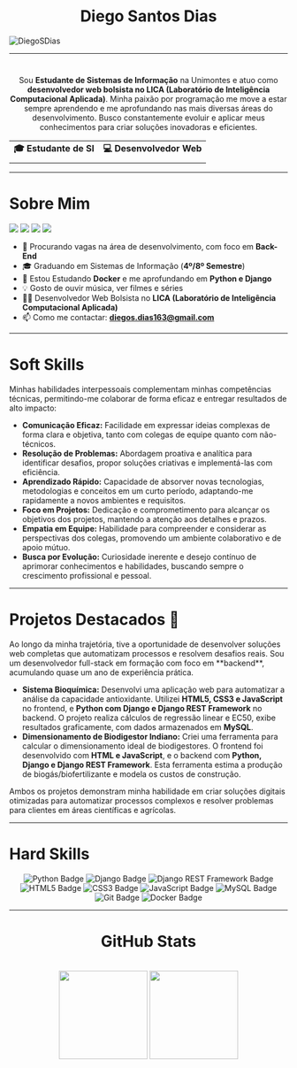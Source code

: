 <div align="center">
    <h1>Diego Santos Dias</h1>
</div>
    
<p align="left"> <img src="https://komarev.com/ghpvc/?username=DiegoSDias&label=Profile%20views&color=0e75b6&style=flat" alt="DiegoSDias" /> </p>

---
#
<p align="center">Sou <b>Estudante de Sistemas de Informação</b> na Unimontes e atuo como <b>desenvolvedor web bolsista no LICA (Laboratório de Inteligência Computacional Aplicada)</b>. Minha paixão por programação me move a estar sempre aprendendo e me aprofundando nas mais diversas áreas do desenvolvimento. Busco constantemente evoluir e aplicar meus conhecimentos para criar soluções inovadoras e eficientes.</p>

<div align="center">
    <table>
        <tr>
            <td><b>🎓 Estudante de SI</b></td>
            <td><b>💻 Desenvolvedor Web</b></td>
        </tr>
        <tr>
            <td></td>
            <td></td>
        </tr>
    </table>
</div>

---
# Sobre Mim    
<div align="left">    
    <a href="https://www.instagram.com/diego.s_dias/" target="_blank"><img src="https://img.shields.io/badge/-Instagram-E4405F?style=for-the-badge&logo=instagram&logoColor=white" target="_blank"></a>
    <a href = "mailto:diegos.dias163@gmail.com"><img src="https://img.shields.io/badge/-Gmail-EA4335?style=for-the-badge&logo=gmail&logoColor=white" target="_blank"></a>
    <a href = "https://wa.me/5538997570747"><img src="https://img.shields.io/badge/-Whatsapp-25D366?style=for-the-badge&logo=whatsapp&logoColor=white" target="_blank"></a>
    <a href="https://www.linkedin.com/in/diego-dias-8992422b5/" target="_blank"><img src="https://img.shields.io/badge/-LinkedIn-0A66C2?style=for-the-badge&logo=linkedin&logoColor=white" target="_blank"></a>    
</div>

- 🔭 Procurando vagas na área de desenvolvimento, com foco em **Back-End**
- 🎓 Graduando em Sistemas de Informação (**4º/8º Semestre**)
- 🌱 Estou Estudando **Docker** e me aprofundando em **Python e Django**
- 💡 Gosto de ouvir música, ver filmes e séries
- 💪🏻 Desenvolvedor Web Bolsista no **LICA (Laboratório de Inteligência Computacional Aplicada)**
- 📫 Como me contactar: **diegos.dias163@gmail.com**

---
# Soft Skills

Minhas habilidades interpessoais complementam minhas competências técnicas, permitindo-me colaborar de forma eficaz e entregar resultados de alto impacto:

* **Comunicação Eficaz:** Facilidade em expressar ideias complexas de forma clara e objetiva, tanto com colegas de equipe quanto com não-técnicos.
* **Resolução de Problemas:** Abordagem proativa e analítica para identificar desafios, propor soluções criativas e implementá-las com eficiência.
* **Aprendizado Rápido:** Capacidade de absorver novas tecnologias, metodologias e conceitos em um curto período, adaptando-me rapidamente a novos ambientes e requisitos.
* **Foco em Projetos:** Dedicação e comprometimento para alcançar os objetivos dos projetos, mantendo a atenção aos detalhes e prazos.
* **Empatia em Equipe:** Habilidade para compreender e considerar as perspectivas dos colegas, promovendo um ambiente colaborativo e de apoio mútuo.
* **Busca por Evolução:** Curiosidade inerente e desejo contínuo de aprimorar conhecimentos e habilidades, buscando sempre o crescimento profissional e pessoal.

---

# Projetos Destacados 🚀

<p>Ao longo da minha trajetória, tive a oportunidade de desenvolver soluções web completas que automatizam processos e resolvem desafios reais. Sou um desenvolvedor full-stack em formação com foco em **backend**, acumulando quase um ano de experiência prática.</p>

-   **Sistema Bioquímica:** Desenvolvi uma aplicação web para automatizar a análise da capacidade antioxidante. Utilizei **HTML5, CSS3 e JavaScript** no frontend, e **Python com Django e Django REST Framework** no backend. O projeto realiza cálculos de regressão linear e EC50, exibe resultados graficamente, com dados armazenados em **MySQL**.
-   **Dimensionamento de Biodigestor Indiano:** Criei uma ferramenta para calcular o dimensionamento ideal de biodigestores. O frontend foi desenvolvido com **HTML e JavaScript**, e o backend com **Python, Django e Django REST Framework**. Esta ferramenta estima a produção de biogás/biofertilizante e modela os custos de construção.

<p>Ambos os projetos demonstram minha habilidade em criar soluções digitais otimizadas para automatizar processos complexos e resolver problemas para clientes em áreas científicas e agrícolas.</p>

---

# Hard Skills    

<div align="center">
    <img alt="Python Badge" src="https://img.shields.io/badge/Python-3776AB?style=for-the-badge&logo=python&logoColor=white">
    <img alt="Django Badge" src="https://img.shields.io/badge/Django-092E20?style=for-the-badge&logo=django&logoColor=white">
    <img alt="Django REST Framework Badge" src="https://img.shields.io/badge/Django%20REST%20Framework-092E20?style=for-the-badge&logo=django&logoColor=white">
    <img alt="HTML5 Badge" src="https://img.shields.io/badge/HTML5-E34F26?style=for-the-badge&logo=html5&logoColor=white">
    <img alt="CSS3 Badge" src="https://img.shields.io/badge/CSS3-1572B6?style=for-the-badge&logo=css3&logoColor=white">
    <img alt="JavaScript Badge" src="https://img.shields.io/badge/JavaScript-F7DF1E?style=for-the-badge&logo=javascript&logoColor=black">
    <img alt="MySQL Badge" src="https://img.shields.io/badge/MySQL-4479A1?style=for-the-badge&logo=mysql&logoColor=white">
    <img alt="Git Badge" src="https://img.shields.io/badge/Git-F05032?style=for-the-badge&logo=git&logoColor=white">
    <img alt="Docker Badge" src="https://img.shields.io/badge/Docker-2496ED?style=for-the-badge&logo=docker&logoColor=white">
</div>

---

<div style="text-align: center;" align="center">
    <h1>GitHub Stats</h1>
    <br>
    <img height="160em" src="https://github-readme-stats.vercel.app/api?username=DiegoSDias&hide_title=true&theme=moltack&show_icons=true&include_all_commits=false&locale=pt-br"/>
    <img height="160em" src="https://github-readme-mwendwa.vercel.app/api/top-langs/?username=DiegoSDias&layout=compact&count_private=true&theme=moltack&locale=pt-br"/>
</div>
